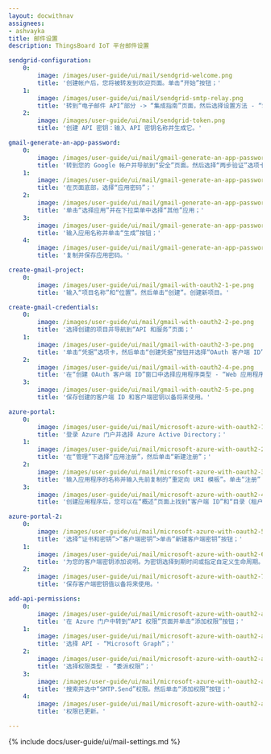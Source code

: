 ```yaml
---
layout: docwithnav
assignees:
- ashvayka
title: 邮件设置
description: ThingsBoard IoT 平台邮件设置

sendgrid-configuration:
    0:
        image: /images/user-guide/ui/mail/sendgrid-welcome.png
        title: '创建帐户后，您将被转发到欢迎页面。单击“开始”按钮；'
    1:
        image: /images/user-guide/ui/mail/sendgrid-smtp-relay.png
        title: '转到“电子邮件 API”部分 -> “集成指南”页面，然后选择设置方法 - “SMTP 中继”；'
    2:
        image: /images/user-guide/ui/mail/sendgrid-token.png
        title: '创建 API 密钥：输入 API 密钥名称并生成它。'

gmail-generate-an-app-password:
    0:
        image: /images/user-guide/ui/mail/gmail-generate-an-app-password-1.png
        title: '转到您的 Google 帐户并导航到“安全”页面。然后选择“两步验证”选项卡；'
    1:
        image: /images/user-guide/ui/mail/gmail-generate-an-app-password-2.png
        title: '在页面底部，选择“应用密码”；'
    2:
        image: /images/user-guide/ui/mail/gmail-generate-an-app-password-3.png
        title: '单击“选择应用”并在下拉菜单中选择“其他”应用；'
    3:
        image: /images/user-guide/ui/mail/gmail-generate-an-app-password-4.png
        title: '输入应用名称并单击“生成”按钮；'
    4:
        image: /images/user-guide/ui/mail/gmail-generate-an-app-password-5.png
        title: '复制并保存应用密码。'

create-gmail-project:
    0:
        image: /images/user-guide/ui/mail/gmail-with-oauth2-1-pe.png
        title: '输入“项目名称”和“位置”。然后单击“创建”。创建新项目。'

create-gmail-credentials:
    0:
        image: /images/user-guide/ui/mail/gmail-with-oauth2-2-pe.png
        title: '选择创建的项目并导航到“API 和服务”页面；'
    1:
        image: /images/user-guide/ui/mail/gmail-with-oauth2-3-pe.png
        title: '单击“凭据”选项卡，然后单击“创建凭据”按钮并选择“OAuth 客户端 ID”；'
    2:
        image: /images/user-guide/ui/mail/gmail-with-oauth2-4-pe.png
        title: '在“创建 OAuth 客户端 ID”窗口中选择应用程序类型 - “Web 应用程序”并输入 OAuth2 客户端的名称。然后，在“授权的重定向 URI”部分，单击“+ 添加 URI”按钮并粘贴先前复制的“重定向 URI 模板”。单击“创建”；'
    3:
        image: /images/user-guide/ui/mail/gmail-with-oauth2-5-pe.png
        title: '保存创建的客户端 ID 和客户端密钥以备将来使用。'

azure-portal:
    0:
        image: /images/user-guide/ui/mail/microsoft-azure-with-oauth2-1-pe.png
        title: '登录 Azure 门户并选择 Azure Active Directory；'
    1:
        image: /images/user-guide/ui/mail/microsoft-azure-with-oauth2-2-pe.png
        title: '在“管理”下选择“应用注册”，然后单击“新建注册”；'
    2:
        image: /images/user-guide/ui/mail/microsoft-azure-with-oauth2-3-pe.png
        title: '输入应用程序的名称并输入先前复制的“重定向 URI 模板”。单击“注册”；'
    3:
        image: /images/user-guide/ui/mail/microsoft-azure-with-oauth2-4-pe.png
        title: '创建应用程序后，您可以在“概述”页面上找到“客户端 ID”和“目录（租户）ID”。将它们保存以备将来使用。'

azure-portal-2:
    0:
        image: /images/user-guide/ui/mail/microsoft-azure-with-oauth2-5-pe.png
        title: '选择“证书和密钥”>“客户端密钥”>单击“新建客户端密钥”按钮；'
    1:
        image: /images/user-guide/ui/mail/microsoft-azure-with-oauth2-6-pe.png
        title: '为您的客户端密钥添加说明。为密钥选择到期时间或指定自定义生命周期。单击“添加”；'
    2:
        image: /images/user-guide/ui/mail/microsoft-azure-with-oauth2-7-pe.png
        title: '保存客户端密钥值以备将来使用。'

add-api-permissions:
    0:
        image: /images/user-guide/ui/mail/microsoft-azure-with-oauth2-api-permissions-1-pe.png
        title: '在 Azure 门户中转到“API 权限”页面并单击“添加权限”按钮；'
    1:
        image: /images/user-guide/ui/mail/microsoft-azure-with-oauth2-api-permissions-2-pe.png
        title: '选择 API - “Microsoft Graph”；'
    2:
        image: /images/user-guide/ui/mail/microsoft-azure-with-oauth2-api-permissions-3-pe.png
        title: '选择权限类型 - “委派权限”；'
    3:
        image: /images/user-guide/ui/mail/microsoft-azure-with-oauth2-api-permissions-4-pe.png
        title: '搜索并选中“SMTP.Send”权限。然后单击“添加权限”按钮；'
    4:
        image: /images/user-guide/ui/mail/microsoft-azure-with-oauth2-api-permissions-5-pe.png
        title: '权限已更新。'

---
```


{% include docs/user-guide/ui/mail-settings.md %}